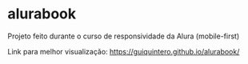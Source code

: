 # alurabook
Projeto feito durante o curso de responsividade da Alura (mobile-first)

Link para melhor visualização: https://guiquintero.github.io/alurabook/

